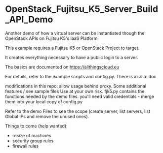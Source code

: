 # OpenStack_Fujitsu_K5_Server_Build_API_Demo
Another demo of how a virtual server can be instantiated though the OpenStack APIs on Fujitsu K5's IaaS Platform

This example requires a Fujitsu K5 or OpenStack Project to target.

It creates everything necessary to have a public login to a server.

The basics are documented on https://allthingscloud.eu

For details, refer to the example scripts and config.py.
There is also a .doc 


modifications in this repo: allow usage behind proxy. Some additional features / see sample files
Use at your own risk.
fjk5.py contains the functions needed by the demo files.
you'll need valid credentials - merge them into your local copy of config.py

Refer to the demo Files to see the scope (create server, list servers, list Global IPs and remove the unused ones).

Things to come (help wanted):
- resize of machines
- security group rules
- firewall rules 
